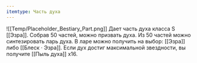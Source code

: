 ```yaml
---
itemtype: Часть духа
---
```

![[Temp/Placeholder_Bestiary_Part.png]]
Дает часть духа класса S [[Эзра]]. Собрав 50 частей, можно призвать духа. Из 50 частей можно синтезировать ларь духа. В ларе можно получить на выбор: [[Эзра]] либо [[Блеск · Эзра]]. Если дух достиг максимальной звездности, вы получите [[Пыль духа]] х16.

